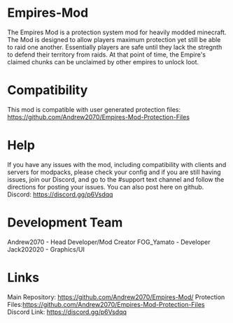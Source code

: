 # Empires-Mod
The Empires Mod is a protection system mod for heavily modded minecraft.
The Mod is designed to allow players maximum protection yet still be able to raid one another.
Essentially players are safe until they lack the stregnth to defend their territory from raids.
At that point of time, the Empire's claimed chunks can be unclaimed by other empires to unlock loot.

# Compatibility
This mod is compatible with user generated protection files: https://github.com/Andrew2070/Empires-Mod-Protection-Files

# Help 
If you have any issues with the mod, including compatibility with clients and servers for modpacks, please check your config and if you 
are still having issues, join our Discord, and go to the #support text channel and follow the directions for posting your issues. You can
also post here on github.
Discord: https://discord.gg/p6Vsdqq

# Development Team
Andrew2070 - Head Developer/Mod Creator
FOG_Yamato - Developer
Jack202020 - Graphics/UI

# Links
Main Repository: https://github.com/Andrew2070/Empires-Mod/
Protection Files:https://github.com/Andrew2070/Empires-Mod-Protection-Files
Discord Link: https://discord.gg/p6Vsdqq
